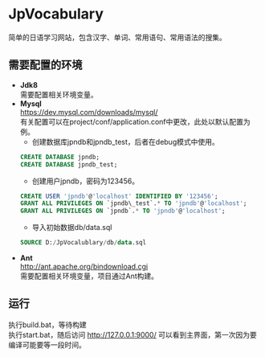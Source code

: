 # JpVocabulary
简单的日语学习网站，包含汉字、单词、常用语句、常用语法的搜集。

## 需要配置的环境
* **Jdk8**  
	需要配置相关环境变量。
* **Mysql**  
	https://dev.mysql.com/downloads/mysql/  
	有关配置可以在project/conf/application.conf中更改，此处以默认配置为例。  
	* 创建数据库jpndb和jpndb_test，后者在debug模式中使用。  
	```SQL
	CREATE DATABASE jpndb;  
	CREATE DATABASE jpndb_test;  
	```
	* 创建用户jpndb，密码为123456。
	```SQL
	CREATE USER 'jpndb'@'localhost' IDENTIFIED BY '123456';
	GRANT ALL PRIVILEGES ON `jpndb\_test`.* TO 'jpndb'@'localhost';
	GRANT ALL PRIVILEGES ON `jpndb`.* TO 'jpndb'@'localhost';
	```
	* 导入初始数据db/data.sql  
	```SQL
	SOURCE D:/JpVocalublary/db/data.sql
	```
* **Ant**  
	http://ant.apache.org/bindownload.cgi  
	需要配置相关环境变量，项目通过Ant构建。

## 运行
执行build.bat，等待构建  
执行start.bat，随后访问 http://127.0.0.1:9000/ 可以看到主界面，第一次因为要编译可能要等一段时间。
